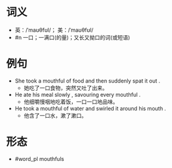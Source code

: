 # 词义
- 英：/ˈmaʊθfʊl/； 美：/ˈmaʊθfʊl/
- #n 一口；一满口(的量)；又长又拗口的词(或短语)
# 例句
- She took a mouthful of food and then suddenly spat it out .
	- 她吃了一口食物，突然又吐了出来。
- He ate his meal slowly , savouring every mouthful .
	- 他细嚼慢咽地吃着饭，一口一口地品味。
- He took a mouthful of water and swirled it around his mouth .
	- 他含了一口水，漱了漱口。
# 形态
- #word_pl mouthfuls
